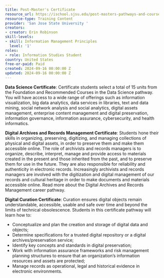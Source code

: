 ```yaml
---
title: Post-Master's Certificate
resource_url: https://ischool.sjsu.edu/post-masters-pathways-and-courses
resource-type: Training Content
provider: 'San Jose State University '
creators:
- creator: Erin Robinson
skill-levels:
- skill: Information Management Principles
  level: '1'
roles:
- role: Information Studies Student
country: United States
free-or-paid: Paid
created: 2024-09-16 00:00:00 Z
updated: 2024-09-16 00:00:00 Z
---
```


**Data Science Certificate**: Certificate students select a total of 15 units from the Foundation and Recommended Courses in the Data Science pathway. You will have access to a wide range of offerings such as information visualization, big data analytics, data services in libraries, text and data mining, social network analysis and social analytics, digital assets management, enterprise content management and digital preservation, information governance, information assurance, cybersecurity, and health informatics.

**Digital Archives and Records Management Certificate**: Students hone their skills in organizing, preserving, digitizing, and managing collections of physical and digital assets, in order to preserve them and make them accessible online. The role of archivists and records managers is to organize, describe, interpret, manage and provide access to materials created in the present and those inherited from the past, and to preserve them for use in the future. They are also responsible for reliability and authenticity in electronic records. Increasingly archivists and records managers are involved with the digitization and digital management of our records and cultural heritage in order to make documents and materials accessible online. Read more about the Digital Archives and Records Management career pathway.

**Digital Curation Certificate**: Curation ensures digital objects remain understandable, accessible, usable and safe over time and beyond the limits of technical obsolescence. Students in this certificate pathway will learn how to:

* Conceptualize and plan the creation and storage of digital data and objects;
* Determine specifications for a trusted digital repository or a digital archives/preservation service;
* Identify key concepts and standards in digital preservation;
* Work with information assurance frameworks and risk management planning structures to ensure that an organization’s information resources and assets are protected;
* Manage records as operational, legal and historical evidence in electronic environments.

